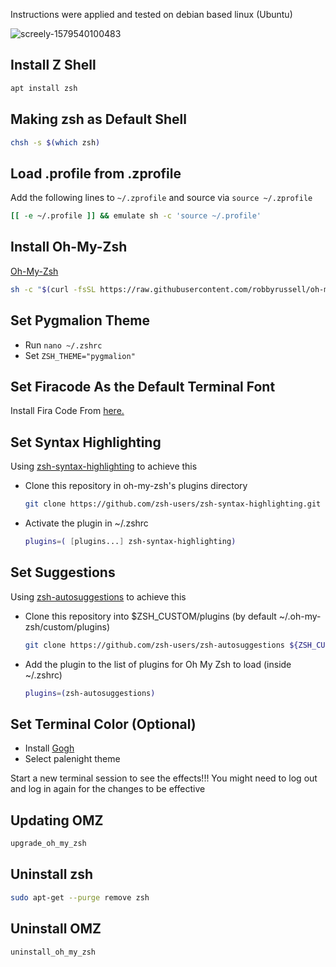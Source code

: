 Instructions were applied and tested on debian based linux (Ubuntu)

![screely-1579540100483](https://user-images.githubusercontent.com/30027932/72745523-d9549e00-3ba7-11ea-86e0-f156e876a28b.png)


## Install Z Shell
```bash
apt install zsh
```

## Making zsh as Default Shell
```bash
chsh -s $(which zsh)
```
## Load .profile from .zprofile
Add the following lines to `~/.zprofile` and source via `source ~/.zprofile`
```bash
[[ -e ~/.profile ]] && emulate sh -c 'source ~/.profile'
```

## Install Oh-My-Zsh
[Oh-My-Zsh](https://github.com/robbyrussell/oh-my-zsh)
```bash
sh -c "$(curl -fsSL https://raw.githubusercontent.com/robbyrussell/oh-my-zsh/master/tools/install.sh)"
```

## Set Pygmalion Theme
* Run `nano ~/.zshrc`
* Set `ZSH_THEME="pygmalion"`

## Set Firacode As the Default Terminal Font
Install Fira Code From [here.](https://github.com/tonsky/FiraCode)

## Set Syntax Highlighting
Using [zsh-syntax-highlighting](https://github.com/zsh-users/zsh-syntax-highlighting) to achieve this

* Clone this repository in oh-my-zsh's plugins directory
  ```bash
  git clone https://github.com/zsh-users/zsh-syntax-highlighting.git ${ZSH_CUSTOM:-~/.oh-my-zsh/custom}/plugins/zsh-syntax-highlighting
  ```
* Activate the plugin in ~/.zshrc
  ```bash
  plugins=( [plugins...] zsh-syntax-highlighting)
  ```

## Set Suggestions
Using [zsh-autosuggestions](https://github.com/zsh-users/zsh-autosuggestions) to achieve this

* Clone this repository into $ZSH_CUSTOM/plugins (by default ~/.oh-my-zsh/custom/plugins)
  ```bash
  git clone https://github.com/zsh-users/zsh-autosuggestions ${ZSH_CUSTOM:-~/.oh-my-zsh/custom}/plugins/zsh-autosuggestions
  ```
* Add the plugin to the list of plugins for Oh My Zsh to load (inside ~/.zshrc)
  ```bash
  plugins=(zsh-autosuggestions)
  ```

## Set Terminal Color (Optional)

* Install [Gogh](https://github.com/Mayccoll/Gogh)
* Select palenight theme

Start a new terminal session to see the effects!!! You might need to log out and log in again for the changes to be effective

## Updating OMZ
  ```bash
  upgrade_oh_my_zsh
  ```
## Uninstall zsh
```bash
sudo apt-get --purge remove zsh
```

## Uninstall OMZ
```bash
uninstall_oh_my_zsh
```
